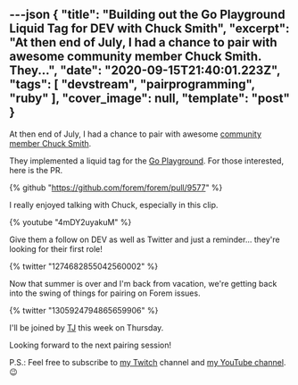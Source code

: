 ---json
{
  "title": "Building out the Go Playground Liquid Tag for DEV with Chuck Smith",
  "excerpt": "At then end of July, I had a chance to pair with awesome community member Chuck Smith.  They...",
  "date": "2020-09-15T21:40:01.223Z",
  "tags": [
    "devstream",
    "pairprogramming",
    "ruby"
  ],
  "cover_image": null,
  "template": "post"
}
---

At then end of July, I had a chance to pair with awesome [community member Chuck Smith](https://dev.to/eclecticcoding).

They implemented a liquid tag for the [Go Playground](https://play.golang.org/). For those interested, here is the PR.

{% github "https://github.com/forem/forem/pull/9577" %}

I really enjoyed talking with Chuck, especially in this clip.

{% youtube "4mDY2uyakuM" %}

Give them a follow on DEV as well as Twitter and just a reminder... they're looking for their first role!

{% twitter "1274682855042560002" %}

Now that summer is over and I'm back from vacation, we're getting back into the swing of things for pairing on Forem issues.

{% twitter "1305924794865659906" %}

I'll be joined by [TJ](https://dev.to/taniyahljackson) this week on Thursday.

Looking forward to the next pairing session!

P.S.: Feel free to subscribe to [my Twitch](https://livecoding.ca) channel and [my YouTube channel](https://m.youtube.com/channel/UCBLlEq0co24VFJIMEHNcPOQ). 😉
